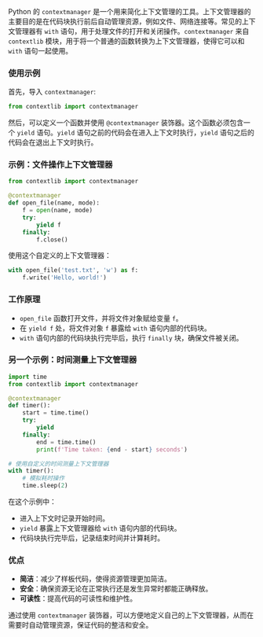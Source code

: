 Python 的 `contextmanager` 是一个用来简化上下文管理的工具。上下文管理器的主要目的是在代码块执行前后自动管理资源，例如文件、网络连接等。常见的上下文管理器有 `with` 语句，用于处理文件的打开和关闭操作。`contextmanager` 来自 `contextlib` 模块，用于将一个普通的函数转换为上下文管理器，使得它可以和 `with` 语句一起使用。

### 使用示例

首先，导入 `contextmanager`:

```python
from contextlib import contextmanager
```

然后，可以定义一个函数并使用 `@contextmanager` 装饰器。这个函数必须包含一个 `yield` 语句。`yield` 语句之前的代码会在进入上下文时执行，`yield` 语句之后的代码会在退出上下文时执行。

### 示例：文件操作上下文管理器

```python
from contextlib import contextmanager

@contextmanager
def open_file(name, mode):
    f = open(name, mode)
    try:
        yield f
    finally:
        f.close()
```

使用这个自定义的上下文管理器：

```python
with open_file('test.txt', 'w') as f:
    f.write('Hello, world!')
```

### 工作原理

- `open_file` 函数打开文件，并将文件对象赋给变量 `f`。
- 在 `yield f` 处，将文件对象 `f` 暴露给 `with` 语句内部的代码块。
- `with` 语句内部的代码块执行完毕后，执行 `finally` 块，确保文件被关闭。

### 另一个示例：时间测量上下文管理器

```python
import time
from contextlib import contextmanager

@contextmanager
def timer():
    start = time.time()
    try:
        yield
    finally:
        end = time.time()
        print(f'Time taken: {end - start} seconds')

# 使用自定义的时间测量上下文管理器
with timer():
    # 模拟耗时操作
    time.sleep(2)
```

在这个示例中：

- 进入上下文时记录开始时间。
- `yield` 暴露上下文管理器给 `with` 语句内部的代码块。
- 代码块执行完毕后，记录结束时间并计算耗时。

### 优点

- **简洁**：减少了样板代码，使得资源管理更加简洁。
- **安全**：确保资源无论在正常执行还是发生异常时都能正确释放。
- **可读性**：提高代码的可读性和维护性。

通过使用 `contextmanager` 装饰器，可以方便地定义自己的上下文管理器，从而在需要时自动管理资源，保证代码的整洁和安全。